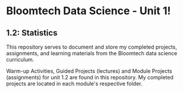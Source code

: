 # Bloomtech Data Science - Unit 1!
## 1.2: Statistics
This repository serves to document and store my completed projects, assignments, and learning materials from the Bloomtech data science curriculum.

Warm-up Activities, Guided Projects (lectures) and Module Projects (assignments) for unit 1.2 are found in this repository. My completed projects are located in each module's respective folder.
